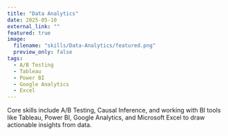```yaml
---
title: "Data Analytics"
date: 2025-05-10
external_link: ""
featured: true
image:
  filename: "skills/Data-Analytics/featured.png"
  preview_only: false
tags:
  - A/B Testing
  - Tableau
  - Power BI
  - Google Analytics
  - Excel
---
```


Core skills include A/B Testing, Causal Inference, and working with BI tools like Tableau, Power BI, Google Analytics, and Microsoft Excel to draw actionable insights from data.

<!--more-->
